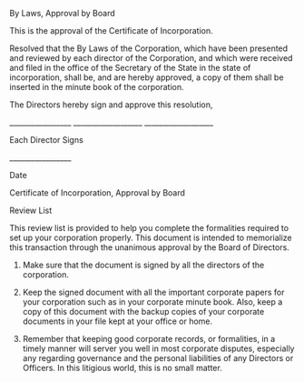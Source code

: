 By Laws, Approval by Board

This is the approval of the Certificate of Incorporation.

Resolved that the By Laws of the Corporation, which have been presented
and reviewed by each director of the Corporation, and which were
received and filed in the office of the Secretary of the State in the
state of incorporation, shall be, and are hereby approved, a copy of
them shall be inserted in the minute book of the corporation.

The Directors hereby sign and approve this resolution,

\_\_\_\_\_\_\_\_\_\_\_\_\_\_\_\_\_
\_\_\_\_\_\_\_\_\_\_\_\_\_\_\_\_\_\_\_
\_\_\_\_\_\_\_\_\_\_\_\_\_\_\_\_\_\_\_

Each Director Signs

\_\_\_\_\_\_\_\_\_\_\_\_\_\_\_\_\_

Date

Certificate of Incorporation, Approval by Board

Review List

This review list is provided to help you complete the formalities
required to set up your corporation properly. This document is intended
to memorialize this transaction through the unanimous approval by the
Board of Directors.

1.  Make sure that the document is signed by all the directors of the
    corporation.

2.  Keep the signed document with all the important corporate papers for
    your corporation such as in your corporate minute book. Also, keep a
    copy of this document with the backup copies of your corporate
    documents in your file kept at your office or home.

3.  Remember that keeping good corporate records, or formalities, in a
    timely manner will server you well in most corporate disputes,
    especially any regarding governance and the personal liabilities of
    any Directors or Officers. In this litigious world, this is no small
    matter.
